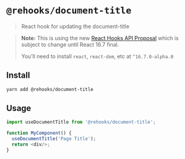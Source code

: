 # `@rehooks/document-title`

> React hook for updating the document-title

> **Note:** This is using the new [React Hooks API Proposal](https://reactjs.org/docs/hooks-intro.html)
> which is subject to change until React 16.7 final.
>
> You'll need to install `react`, `react-dom`, etc at `^16.7.0-alpha.0`

## Install

```sh
yarn add @rehooks/document-title
```

## Usage

```js
import useDocumentTitle from '@rehooks/document-title';

function MyComponent() {
  useDocumentTitle('Page Title');
  return <div/>;
}
```
